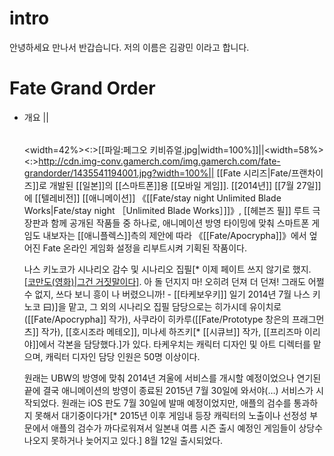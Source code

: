# intro
안녕하세요 만나서 반갑습니다.
저의 이름은 김광민 이라고 합니다.
# Fate Grand Order
* 개요
||<table align=center><table width=100%><width=42%><:>[[파일:페그오 키비쥬얼.jpg|width=100%]]||<width=58%><:>http://cdn.img-conv.gamerch.com/img.gamerch.com/fate-grandorder/1435541194001.jpg?width=100%||
[[Fate 시리즈|Fate/프랜차이즈]]로 개발된 [[일본]]의 [[스마트폰]]용 [[모바일 게임]]. [[2014년]] [[7월 27일]]에 [[텔레비전]] [[애니메이션]] 《[[Fate/stay night Unlimited Blade Works|Fate/stay night ［Unlimited Blade Works］]]》, [[헤븐즈 필]] 루트 극장판과 함께 공개된 작품들 중 하나로, 애니메이션 방영 타이밍에 맞춰 스마트폰 게임도 내보자는 [[애니플렉스]]측의 제안에 따라 《[[Fate/Apocrypha]]》에서 엎어진 Fate 온라인 게임화 설정을 리부트시켜 기획된 작품이다.

나스 키노코가 시나리오 감수 및 시나리오 집필[* 이제 페이트 쓰지 않기로 했지. [[코만도(영화)|그건 거짓말이다]](인사). 아 돌 던지지 마! 오히려 던져 더 던져! 그래도 어쩔 수 없지, 쓰다 보니 흥이 나 버렸으니까! - [[타케보우키]] 일기 2014년 7월 나스 키노코 曰)]을 맡고, 그 외의 시나리오 집필 담당으로는 히가시데 유이치로([[Fate/Apocrypha]] 작가), 사쿠라이 히카루([[Fate/Prototype 창은의 프래그먼츠]] 작가), [[호시조라 메테오]], 미나세 하즈키[* [[시큐브]] 작가, [[프리즈마 이리야]]에서 각본을 담당했다.]가 있다. 타케우치는 캐릭터 디자인 및 아트 디렉터를 맡으며, 캐릭터 디자인 담당 인원은 50명 이상이다.

원래는 UBW의 방영에 맞춰 2014년 겨울에 서비스를 개시할 예정이었으나 연기된 끝에 결국 애니메이션의 방영이 종료된  2015년 7월 30일에 와서야(…) 서비스가 시작되었다. 원래는 iOS 판도 7월 30일에 발매 예정이었지만, 애플의 검수를 통과하지 못해서 대기중이다가[* 2015년 이후 게임내 등장 캐릭터의 노출이나 선정성 부문에서 애플의 검수가 까다로워져서 일본내 여름 시즌 출시 예정인 게임들이 상당수 나오지 못하거나 늦어지고 있다.] 8월 12일 출시되었다.

